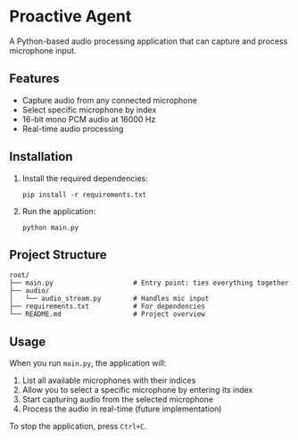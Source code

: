 # Proactive Agent

A Python-based audio processing application that can capture and process microphone input.

## Features

- Capture audio from any connected microphone
- Select specific microphone by index
- 16-bit mono PCM audio at 16000 Hz
- Real-time audio processing

## Installation

1. Install the required dependencies:
   ```
   pip install -r requirements.txt
   ```

2. Run the application:
   ```
   python main.py
   ```

## Project Structure

```
root/
├── main.py                    # Entry point: ties everything together
├── audio/
│   └── audio_stream.py        # Handles mic input
├── requirements.txt           # For dependencies
└── README.md                  # Project overview
```

## Usage

When you run `main.py`, the application will:

1. List all available microphones with their indices
2. Allow you to select a specific microphone by entering its index
3. Start capturing audio from the selected microphone
4. Process the audio in real-time (future implementation)

To stop the application, press `Ctrl+C`. 